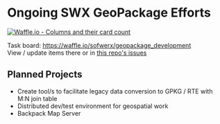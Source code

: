 # Ongoing SWX GeoPackage Efforts #

[![Waffle.io - Columns and their card count](https://badge.waffle.io/sofwerx/geopackage_development.svg?columns=all)](https://waffle.io/sofwerx/geopackage_development)

Task board: https://waffle.io/sofwerx/geopackage_development  
View / update items there or in [this repo's issues](https://github.com/sofwerx/geopackage_development/issues)

## Planned Projects ##
- Create tool/s to facilitate legacy data conversion to GPKG / RTE with M:N join table
- Distributed dev/test environment for geospatial work
- Backpack Map Server
